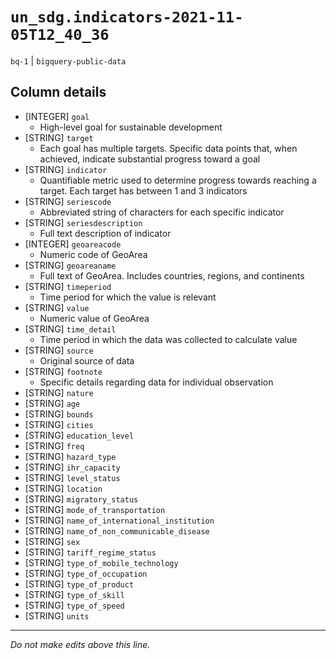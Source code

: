 # `un_sdg.indicators-2021-11-05T12_40_36`
`bq-1` | `bigquery-public-data`

## Column details
* [INTEGER]   `goal`
  - High-level goal for sustainable development
* [STRING]    `target`
  - Each goal has multiple targets. Specific data points that, when achieved, indicate substantial progress toward a goal
* [STRING]    `indicator`
  - Quantifiable metric used to determine progress towards reaching a target. Each target has between 1 and 3 indicators
* [STRING]    `seriescode`
  - Abbreviated string of characters for each specific indicator
* [STRING]    `seriesdescription`
  - Full text description of indicator
* [INTEGER]   `geoareacode`
  - Numeric code of GeoArea
* [STRING]    `geoareaname`
  - Full text of GeoArea. Includes countries, regions, and continents
* [STRING]    `timeperiod`
  - Time period for which the value is relevant
* [STRING]    `value`
  - Numeric value of GeoArea
* [STRING]    `time_detail`
  - Time period in which the data was collected to calculate value
* [STRING]    `source`
  - Original source of data
* [STRING]    `footnote`
  - Specific details regarding data for individual observation
* [STRING]    `nature`
* [STRING]    `age`
* [STRING]    `bounds`
* [STRING]    `cities`
* [STRING]    `education_level`
* [STRING]    `freq`
* [STRING]    `hazard_type`
* [STRING]    `ihr_capacity`
* [STRING]    `level_status`
* [STRING]    `location`
* [STRING]    `migratory_status`
* [STRING]    `mode_of_transportation`
* [STRING]    `name_of_international_institution`
* [STRING]    `name_of_non_communicable_disease`
* [STRING]    `sex`
* [STRING]    `tariff_regime_status`
* [STRING]    `type_of_mobile_technology`
* [STRING]    `type_of_occupation`
* [STRING]    `type_of_product`
* [STRING]    `type_of_skill`
* [STRING]    `type_of_speed`
* [STRING]    `units`

-------------------------------------------------------------------------------
*Do not make edits above this line.*
